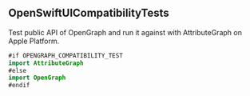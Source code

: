 ## OpenSwiftUICompatibilityTests

Test public API of OpenGraph and run it against with AttributeGraph on Apple Platform.

```swift
#if OPENGRAPH_COMPATIBILITY_TEST
import AttributeGraph
#else
import OpenGraph
#endif
```

